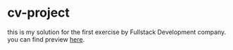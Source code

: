 # cv-project
this is my solution for the first exercise by Fullstack Development company. you can find preview [here](https://0xpaveltkachenko.github.io/cv-project/index.html).